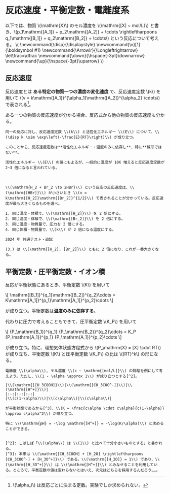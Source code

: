 # 反応速度・平衡定数・電離度系

以下では、物質 \\(\mathrm{X}\\) のモル濃度を \\(\mathrm{[X] ~ mol/L}\\) と書き、\\(p_1\mathrm{[A_1]} + p_2\mathrm{[A_2]} + \cdots \rightleftharpoons q_1\mathrm{[B_1]} + q_2\mathrm{[B_2]} + \cdots\\) という反応について考える。
\\(
    \newcommand{\disp}{\displaystyle}
    \newcommand{\v}[1]{\boldsymbol #1}
    \newcommand{\Arrowlr}{\Longleftrightarrow}
    \let\frac=\dfrac
    \newcommand{\down}{\hspace{-3pt}\downarrow}
    \newcommand{\up}{\hspace{-3pt}\uparrow}
\\)

## 反応速度

反応速度とは **ある特定の物質一つの濃度の変化速度** で、反応速度定数 \\(k\\) を用いて \\(v = k\mathrm{[A_1]}^{\alpha_1}\mathrm{[A_2]}^{\alpha_2} \cdots\\) で表される[^1]。

ある一つの物質の反応速度が分かる場合、反応式から他の物質の反応速度も分かる。

[^1]: \\(\alpha_i\\) は反応ごとに決まる定数。実験でしか求められない。

```admonish note title="アレニウスの式"
同一の反応に対し、反応速度定数 \\(k\\) と活性化エネルギー \\(E\\) について、\\(\disp k \sim \exp\left(-\frac{E}{RT}\right)\\) が成り立つ。

このことから、反応速度定数は**活性化エネルギー・温度のみに依存し**、特に**線形ではない**。

活性化エネルギー \\(E\\) の値にもよるが、一般的に温度が 10K 増えると反応速度定数が 2~3 倍になると言われている。
```

<br>

```admonish question title="例題: 反応速度が一番大きくなる変化"
\\(\mathrm{H_2 + Br_2 \to 2HBr}\\) という反応の反応速度は、\\(\mathrm{[HBr]}\\) が小さいとき \\(v = k\mathrm{[H_2]}\mathrm{[Br_2]}^{1/2}\\) で表されることが分かっている。反応速度が最も大きくなるものを選べ。

1. 同じ温度・体積で、\\(\mathrm{[H_2]}\\) を 2 倍にする。
2. 同じ温度・体積で、\\(\mathrm{[Br_2]}\\) を 2 倍にする。
3. 同じ温度・物質量で、圧力を 2 倍にする。
4. 同じ体積・物質量で、\\(k\\) が 2 倍になる温度にする。

2024 年 共通テスト・追試
```

```admonish success title="解答"
(3.) は \\(\mathrm{[H_2], [Br_2]}\\) ともに 2 倍になり、これが一番大きくなる。
```

## 平衡定数・圧平衡定数・イオン積

反応が平衡状態にあるとき、平衡定数 \\(K\\) を用いて

\\[
    \mathrm{[B_1]}^{q_1}\mathrm{[B_2]}^{q_2}\cdots = K\mathrm{[A_1]}^{p_1}\mathrm{[A_1]}^{p_2}\cdots
\\]

が成り立つ。平衡定数は**温度のみに依存する**。

代わりに圧力で考えることもできて、圧平衡定数 \\(K_P\\) を用いて

\\[
    {P_\mathrm{B_1}}^{q_1} {P_\mathrm{B_2}}^{q_2}\cdots = K_P {P_\mathrm{A_1}}^{p_1} {P_\mathrm{A_1}}^{p_2}\cdots
\\]

が成り立つ。特に、理想気体状態方程式から \\(P_\mathrm{X} = [X] \cdot RT\\) が成り立ち、平衡定数 \\(K\\) と圧平衡定数 \\(K_P\\) の比は \\((RT)^k\\) の形になる。

```admonish note title="弱酸・弱塩基の電離度・pH"
電離度 \\(\alpha\\), モル濃度 \\(c ~ \mathrm{[mol/L]}\\) の酢酸を例にして考えよう。ただし、\\(1 - \alpha \approx 1\\) が成り立つとする[^2]。

|\\(\mathrm{[CH_3COOH]}\\)|\\(\mathrm{[CH_3COO^-]}\\)|\\(\mathrm{[H^+]}\\)|
|:-:|:-:|:-:|
|\\(c(1-\alpha)\\)|\\(c\alpha\\)|\\(c\alpha\\)|

が平衡状態であるから[^3]、\\(K = \frac{c\alpha \cdot c\alpha}{c(1-\alpha)} \approx c\alpha^2\\) が成り立つ。

特に \\(\mathrm{pH} = -\log \mathrm{[H^+]} = -\log(K/\alpha)\\) と求めることができる。


[^2]: しばしば「\\(\alpha\\) は \\(1\\) と比べて十分小さいものとする」と書かれる。
[^3]: 本来は \\(\mathrm{[CH_3COOH] + [H_2O] \rightleftharpoons [CH_3COO^-] + [H_3O^+]}\\) である。\\(\mathrm{[H_2O]} = 1\\) であり、\\(\mathrm{[H_3O^+]}\\) は \\(\mathrm{[H^+]}\\) とみなせることを利用している。ところで、平衡定数の値は変わらないとはいえ、次元はどちらを採用するんだろう……。
```

